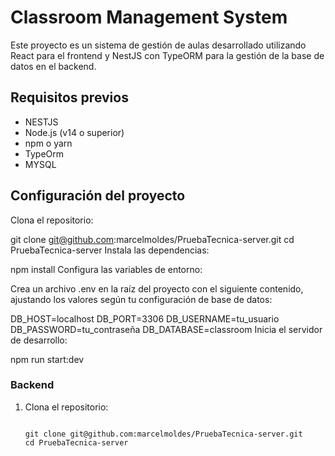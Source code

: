 # Classroom Management System

Este proyecto es un sistema de gestión de aulas desarrollado utilizando React para el frontend y NestJS con TypeORM para la gestión de la base de datos en el backend.

## Requisitos previos

- NESTJS
- Node.js (v14 o superior)
- npm o yarn
- TypeOrm
- MYSQL

## Configuración del proyecto
Clona el repositorio:

git clone git@github.com:marcelmoldes/PruebaTecnica-server.git
cd PruebaTecnica-server
Instala las dependencias:

npm install
Configura las variables de entorno:

Crea un archivo .env en la raíz del proyecto con el siguiente contenido, ajustando los valores según tu configuración de base de datos:


DB_HOST=localhost
DB_PORT=3306
DB_USERNAME=tu_usuario
DB_PASSWORD=tu_contraseña
DB_DATABASE=classroom
Inicia el servidor de desarrollo:

npm run start:dev



### Backend

1. Clona el repositorio:
   ```    
   
   git clone git@github.com:marcelmoldes/PruebaTecnica-server.git
   cd PruebaTecnica-server


